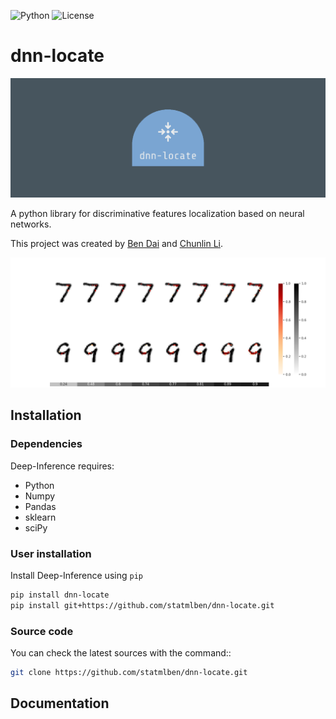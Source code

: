 <!-- ![Downloads](https://img.shields.io/pypi/dm/keras-bert.svg)
 -->
![Python](https://img.shields.io/badge/python-3-blue.svg)
![License](https://img.shields.io/pypi/l/keras-bert.svg)

# dnn-locate

![demo](./logos/logo_cover.png)

A python library for discriminative features localization based on neural networks.

This project was created by [Ben Dai](http://www.bendai.org) and [Chunlin Li]().


![demo](./logos/demo.png)


## Installation

### Dependencies

Deep-Inference requires:

- Python
- Numpy
- Pandas
- sklearn
- sciPy

### User installation

Install Deep-Inference using ``pip``

```bash
pip install dnn-locate
pip install git+https://github.com/statmlben/dnn-locate.git
```
### Source code

You can check the latest sources with the command::

```bash
git clone https://github.com/statmlben/dnn-locate.git
```

## Documentation
